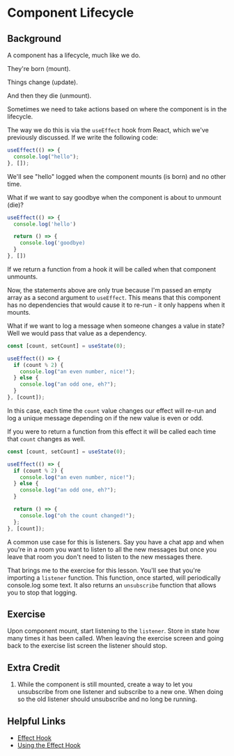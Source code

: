 # Component Lifecycle

## Background

A component has a lifecycle, much like we do.

They're born (mount).

Things change (update).

And then they die (unmount).

Sometimes we need to take actions based on where the component is in the lifecycle.

The way we do this is via the `useEffect` hook from React, which we've previously discussed. If we write the following code:

```js
useEffect(() => {
  console.log("hello");
}, []);
```

We'll see "hello" logged when the component mounts (is born) and no other time.

What if we want to say goodbye when the component is about to unmount (die)?

```js
useEffect(() => {
  console.log('hello')

  return () => {
    console.log('goodbye)
  }
}, [])
```

If we return a function from a hook it will be called when that component unmounts.

Now, the statements above are only true because I'm passed an empty array as a second argument to `useEffect`. This means that this component has no dependencies that would cause it to re-run - it only happens when it mounts.

What if we want to log a message when someone changes a value in state? Well we would pass that value as a dependency.

```js
const [count, setCount] = useState(0);

useEffect(() => {
  if (count % 2) {
    console.log("an even number, nice!");
  } else {
    console.log("an odd one, eh?");
  }
}, [count]);
```

In this case, each time the `count` value changes our effect will re-run and log a unique message depending on if the new value is even or odd.

If you were to return a function from this effect it will be called each time that `count` changes as well.

```js
const [count, setCount] = useState(0);

useEffect(() => {
  if (count % 2) {
    console.log("an even number, nice!");
  } else {
    console.log("an odd one, eh?");
  }

  return () => {
    console.log("oh the count changed!");
  };
}, [count]);
```

A common use case for this is listeners. Say you have a chat app and when you're in a room you want to listen to all the new messages but once you leave that room you don't need to listen to the new messages there.

That brings me to the exercise for this lesson. You'll see that you're importing a `listener` function. This function, once started, will periodically console.log some text. It also returns an `unsubscribe` function that allows you to stop that logging.

## Exercise

Upon component mount, start listening to the `listener`. Store in state how many times it has been called. When leaving the exercise screen and going back to the exercise list screen the listener should stop.

## Extra Credit

1. While the component is still mounted, create a way to let you unsubscribe from one listener and subscribe to a new one. When doing so the old listener should unsubscribe and no long be running.

## Helpful Links

- [Effect Hook](https://reactjs.org/docs/hooks-overview.html#effect-hook)
- [Using the Effect Hook](https://reactjs.org/docs/hooks-effect.html)
